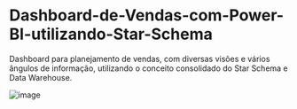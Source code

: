 # Dashboard-de-Vendas-com-Power-BI-utilizando-Star-Schema

Dashboard para planejamento de vendas, com diversas visões e vários ângulos de informação, utilizando o conceito consolidado do Star Schema e Data Warehouse.

![image](https://github.com/user-attachments/assets/226fa885-741b-4303-9867-5eeaec313859)
